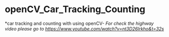 # openCV_Car_Tracking_Counting
*car tracking and counting with using openCV-
*For check the highway video please go to https://www.youtube.com/watch?v=nt3D26lrkho&t=32s*
